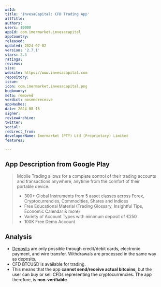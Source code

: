 ```yaml
---
wsId: 
title: 'InvesaCapital: CFD Trading App'
altTitle: 
authors: 
users: 10000
appId: com.imermarket.invesacapital
appCountry: 
released: 
updated: 2024-07-02
version: '2.7.1'
stars: 2.3
ratings: 
reviews: 
size: 
website: https://www.invesacapital.com
repository: 
issue: 
icon: com.imermarket.invesacapital.png
bugbounty: 
meta: removed
verdict: nosendreceive
appHashes: 
date: 2024-08-15
signer: 
reviewArchive: 
twitter: 
social: 
redirect_from: 
developerName: Imermarket (PTY) Ltd (Proprietary) Limited
features: 

---
```


## App Description from Google Play

> Mobile Trading allows for a complete control of their trading accounts and transactions anywhere, anytime from the comfort of their portable device.
>
> - 300+ Global Instruments from 5 asset classes across Forex, Cryptocurrencies, Commodities, Shares and Indices
> - Free Educational Material (Trading Glossary, Insightful Tips, Economic Calendar & more)
> - Variety of Account Types with minimum deposit of €250
> - 100K Free Demo Account

## Analysis 

- [Deposits](https://www.invesacapital.com/international/faqs/deposit/#q01) are only possible through credit/debit cards, electronic payment, and wire transfer. Withdrawals are processed in the same way as deposits.
- CFD BTCUSD is available for trading. 
- This means that the app **cannot send/receive actual bitcoins**, but the user can buy or sell CFDs representing the cryptocurrencies. The app therefore, is **non-verifiable**.